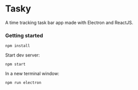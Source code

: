 # Tasky
A time tracking task bar app made with Electron and ReactJS.
### Getting started

`npm install`

Start dev server:

`npm start`

In a new terminal window:

`npm run electron`
